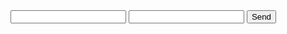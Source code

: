 <form action="https://formspree.io/nitesh.nawada+formspree.io@gmail.com" method="POST">
  <input type="text" name="name">
  <input type="email" name="_replyto">
  <input type="submit" value="Send">
</form>
